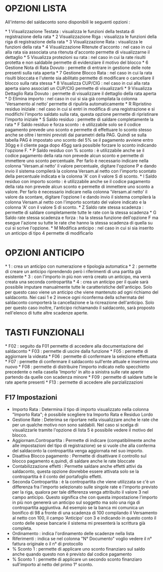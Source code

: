 # OPZIONI LISTA
All'interno del saldaconto sono disponibili le seguenti opzioni : 

 \* 1 Visualizzazione Testata :  visualizza le funzioni della testata di registrazione della rata
 \* 2 Visualizzazione Riga :  visualizza le funzioni della riga di registrazione della rata
 \* 3 Visualizzazione Rata :  visualizza le funzioni della rata
 \* 4 Visualizzazione Ritenute d'acconto :  nel caso in cui alla rata sia associata una ritenuta d'acconto permette di visualizzarne il dettaglio
 \* 5 Visualizza protezioni su rata :  nel caso in cui la rate risulti protetta e non saldabile permette di evidenziare il motivo del blocco
 \* 6 Gestione Nota di Rata Dovuto :  permette di entrare in gestione delle note presenti sulla rata aperta
 \* 7 Gestione Blocco Rata :  nel caso in cui la rata risulti bloccata e l'utente sia abilitato permette di modificare o cancellare il blocco sulla rata stessa
 \* 8 Visualizza CUP/CIG :  nel caso in cui alla rata aperta siano associati un CUP/CIG permette di visualizzarli
 \* 9 Visualizza Dettaglio Rata Dovuto :  permette di visualizzare il dettaglio della rata aperta
 \* D Elimina importo :  nel caso in cui si sia già compilata la colonna 'Versamento al netto' permette di ripulirla automaticamente
 \* R Ripristino residuo iniziale :  nel caso in cui si entri in modifica di una registrazione e si modifichi l'importo saldato sulla rata, questa opzione permette di ripristinare l'importo iniziale
 \* S Saldo residuo :  permette di saldare completamente la rata
 \* F Saldo residuo e forza sconto :  è utilizzabile solo se il codice pagamento prevede uno sconto e permette di effettuare lo sconto stesso anche se oltre i termini previsti dai parametri della PAG. Quindi se sulla tabella PAG è impostato uno sconto del 5% se il pagamento avviene entro 30gg e il cliente paga dopo 45gg sarà possibile forzare lo sconto indicando l'opzione F.
 \* P Saldo residuo con % sconto :  è utilizzabile anche se il codice pagamento della rata non prevede alcun sconto e permette di immettere uno sconto percentuale. Per farlo è necessario indicare nella colonna 'Versam.al netto' il valore percentuale, digitare l'opzione P e dando invio il sistema compilerà la colonna Versam.al netto con l'importo scontato della percentuale indicata e la colonna 'A' con il valore S di sconto.
 \* I Saldo residuo con importo sconto :  è utilizzabile anche se il codice pagamento della rata non prevede alcun sconto e permette di immettere uno sconto a valore. Per farlo è necessario indicare nella colonna 'Versam.al netto' il valore da scontare, digitare l'opzione I e dando invio il sistema compilerà la colonna Versam.al netto con l'importo scontato del valore indicato e la colonna 'A' con il valore S di sconto.
 \* Z Saldo rate stessa scadenza :  permette di saldare completamente tutte le rate con la stessa scadenza
 \* G Saldo rate stessa scadenza e forza :  ha la stessa funzione dell'opzione F ma esegue l'azione su tutte le rate che hanno la stessa scadenza di quella su cui si scrive l'opzione.
 \* M Modifica anticipo :  nel caso in cui si sia inserito un anticipo di tipo 4 permette di modificarlo

# OPZIONI ANTICIPO
\* 1 :  crea un anticipo con numerazione e tipologia automatica
\* 2 :  permette di creare un anticipo riprendendo però i riferimenti di una partita già esistente
\* 3 :  con l'importo in più non verrà creato un anticipo, ma verrà creata una seconda contropartita
\* 4 :  crea un anticipo per il quale sarà possibile imputare manualmente tutte le caratteristiche dell'anticipo. Solo per questo caso viene un anticipo che viene mantenuto ad ogni richiamo del saldaconto. Nei casi 1 e 2 invece ogni riconferma della schermata del saldaconto comporterà la cancellazione e la ricreazione dell'anticipo. Solo per questo caso inoltre, l'anticipo richiamando il saldaconto, sarà proposto nell'elenco di tutte altre scadenze aperte.

# TASTI FUNZIONALI

\* F02 :  seguito da F01 permette di accedere alla documentazione del saldaconto
\* F03 :  permette di uscire dalla funzione
\* F05 :  permette di aggiornare la videata
\* F06 :  permette di confermare la selezione effettuata
\* F07 :  permette di confermare il saldaconto sull'ente attuale e inserirne uno nuovo
\* F08 :  permette di distribuire l'importo indicato nello specchietto precedente o nella casella 'Importo' in alto a sinistra sulle rate aperte partendo da quelle con scadenza minore
\* F09 :  permette di saldare tutte le rate aperte presenti
\* F13 :  permette di accedere alle parzializzazioni
## F17 Impostazioni


- Importo Rata :  Determina il tipo di importo visualizzato nella colonna "Importo Rata"; è possibile scegliere tra Importo Rata e Residuo Lordo
- Gestione Rate :  Deterima se riportare nella visualizzare anche le rate che per un qualche motivo non sono saldabili. Nel caso si scelga di visualizzarle tramite l'opzione di lista 5 è possibile vedere il motivo del blocco.
- Aggiornam.Contropartita :  Permette di indicare (compatibilmente anche alle impostazioni del tipo di registrazione) se si vuole che alla conferma del saldaconto la contropartita venga aggiornata
nel suo importo.
- Disattiva Blocco pagamento :  Permette di disattivare il controllo sul blocco pagamento e,quindi, di saldare anche le rate bloccate
- Contabilizzazione effetti :  Permette saldare anche effetti attivi da saldaconto,  questa opzione dovrebbe essere attivata solo se la contropartita è il conto del portafoglio effetti.
- Seconda Contropartita :  è la contropartita che viene utilizzata se c'è un differenza fra l'importo selezionato sulle singole rate e l'importo previsto per la riga, qualora per tale differenza venga attribuito il valore 3 nel campo anticipo. Questo significa che con questa impostazione l'importo in più non genererà un anticipo sul soggetto ma solo una riga di contropartita aggiuntiva. Ad esempio se la banca mi comunica un bonifico di 98 a fronte di una scadenza di 100 compilando il Versamento al netto con 100, il campo 'Anticipo' con 3 e indicando in questo conto il conto delle spese bancarie il sistema mi presenterà la scrittura già completa.
- Ordinamento :  indica l'ordinamento delle scadenze nella lista
- Riferimenti :  indica se nel colonna "N° Documento" voglio vedere il n° fattura originale o il n° di protocollo
- % Sconto 1 :  permette di applicare uno sconto finanziaro sul saldo anche quando questo non è previsto dal codice pagamento
- % Sconto 1 :  permette di applicare un secondo sconto finanziaro sull'importo al netto del primo 1° sconto.

